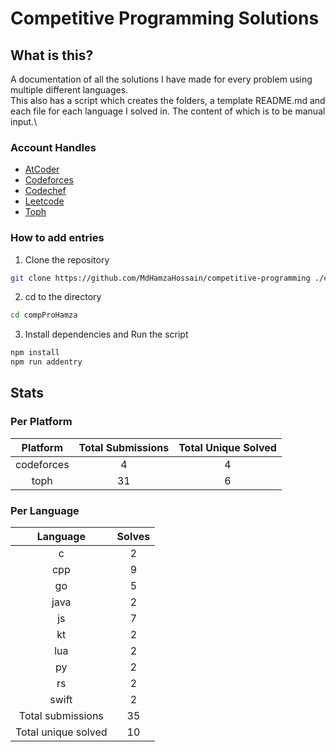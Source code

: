 # Competitive Programming Solutions

## What is this?

A documentation of all the solutions I have made for every problem using multiple different languages.\
This also has a script which creates the folders, a template README.md and each file for each language I solved in. The content of which is to be manual input.\

### Account Handles

- [AtCoder](https://atcoder.jp/users/HamzaHossain)
- [Codeforces](https://codeforces.com/profile/hamzahossain)
- [Codechef](https://www.codechef.com/users/hamzahossain)
- [Leetcode](https://leetcode.com/u/hamzahossain/)
- [Toph](https://toph.co/u/hamzahossain)

### How to add entries

1. Clone the repository

```bash
git clone https://github.com/MdHamzaHossain/competitive-programming ./compProHamza
```

2. cd to the directory

```sh
cd compProHamza
```

3. Install dependencies and Run the script

```sh
npm install
npm run addentry
```

## Stats

### Per Platform

|  Platform  | Total Submissions | Total Unique Solved |
| :--------: | :---------------: | :-----------------: |
| codeforces |         4         |          4          |
|    toph    |         31        |          6          |

### Per Language

|       Language      | Solves |
| :-----------------: | :----: |
|          c          |    2   |
|         cpp         |    9   |
|          go         |    5   |
|         java        |    2   |
|          js         |    7   |
|          kt         |    2   |
|         lua         |    2   |
|          py         |    2   |
|          rs         |    2   |
|        swift        |    2   |
|  Total submissions  |   35   |
| Total unique solved |   10   |

